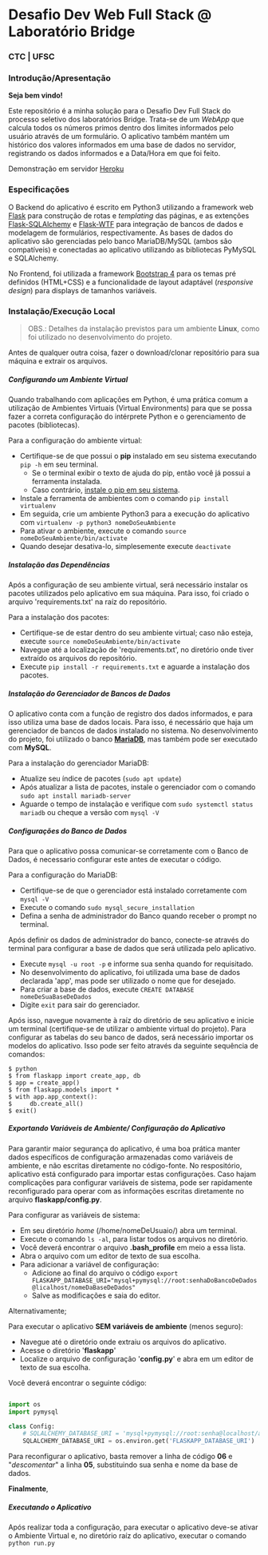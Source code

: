 # Desafio Dev Web Full Stack @ Laboratório Bridge
### CTC | UFSC

### Introdução/Apresentação

**Seja bem vindo!**

Este repositório é a minha solução para o Desafio Dev Full Stack do processo seletivo dos laboratórios Bridge. Trata-se de um *WebApp* que calcula todos os números primos dentro dos limites informados pelo usuário através de um formulário.
O aplicativo também mantém um histórico dos valores informados em uma base de dados no servidor, registrando os dados informados e a Data/Hora em que foi feito.

Demonstração em servidor [Heroku](https://des-fullstack.herokuapp.com/history)

### Especificações

O Backend do aplicativo é escrito em Python3 utilizando a framework web [Flask](https://flask.palletsprojects.com/en/1.1.x/) para construção de rotas e *templating* das páginas, e as extenções [Flask-SQLAlchemy](https://flask-sqlalchemy.palletsprojects.com/en/2.x/) e [Flask-WTF](https://flask-wtf.readthedocs.io/en/stable/) para integração de bancos de dados e modelagem de formulários, respectivamente.
As bases de dados do aplicativo são gerenciadas pelo banco MariaDB/MySQL (ambos são compatíveis) e conectadas ao aplicativo utilizando as bibliotecas PyMySQL e SQLAlchemy.

No Frontend, foi utilizada a framework [Bootstrap 4](https://getbootstrap.com/docs/4.0/getting-started/introduction/) para os temas pré definidos (HTML+CSS) e a funcionalidade de layout adaptável (*responsive design*) para displays de tamanhos variáveis.
 
### Instalação/Execução Local
> OBS.: Detalhes da instalação previstos para um ambiente **Linux**, como foi utilizado no desenvolvimento do projeto.

Antes de qualquer outra coisa, fazer o download/clonar repositório para sua máquina e extrair os arquivos.

##### Configurando um Ambiente Virtual

Quando trabalhando com aplicações em Python, é uma prática comum a utilização de Ambientes Virtuais (Virtual Environments) para que se possa fazer a correta configuração do intérprete Python e o gerenciamento de pacotes (bibliotecas).

Para a configuração do ambiente virtual:
* Certifique-se de que possui o **pip** instalado em seu sistema executando `pip -h` em seu terminal.
  * Se o terminal exibir o texto de ajuda do pip, então você já possui a ferramenta instalada.
  * Caso contrário, [instale o pip em seu sistema](https://pip.pypa.io/en/latest/installing/).
* Instale a ferramenta de ambientes com o comando `pip install virtualenv`
* Em seguida, crie um ambiente Python3 para a execução do aplicativo com `virtualenv -p python3 nomeDoSeuAmbiente`
* Para ativar o ambiente, execute o comando `source nomeDoSeuAmbiente/bin/activate`
* Quando desejar desativa-lo, simplesemente execute `deactivate`

##### Instalação das Dependências

Após a configuração de seu ambiente virtual, será necessário instalar os pacotes utilizados pelo aplicativo em sua máquina. Para isso, foi criado o arquivo 'requirements.txt' na raíz do repositório.

Para a instalação dos pacotes:
* Certifique-se de estar dentro do seu ambiente virtual; caso não esteja, execute `source nomeDoSeuAmbiente/bin/activate`
* Navegue até a localização de 'requirements.txt', no diretório onde tiver extraído os arquivos do repositório.
* Execute `pip install -r requirements.txt` e aguarde a instalação dos pacotes.

##### Instalação do Gerenciador de Bancos de Dados

O aplicativo conta com a função de registro dos dados informados, e para isso utiliza uma base de dados locais. Para isso, é necessário que haja um gerenciador de bancos de dados instalado no sistema. No desenvolvimento do projeto, foi utilizado o banco [**MariaDB**](https://mariadb.org/), mas também pode ser executado com **MySQL**. 

Para a instalação do gerenciador MariaDB:
* Atualize seu índice de pacotes (`sudo apt update`)
* Após atualizar a lista de pacotes, instale o gerenciador com o comando `sudo apt install mariadb-server`
* Aguarde o tempo de instalação e verifique com `sudo systemctl status mariadb` ou cheque a versão com `mysql -V`

##### Configurações do Banco de Dados

Para que o aplicativo possa comunicar-se corretamente com o Banco de Dados, é necessario configurar este antes de executar o código.

Para a configuração do MariaDB:
* Certifique-se de que o gerenciador está instalado corretamente com `mysql -V`
* Execute o comando `sudo mysql_secure_installation`
* Defina a senha de administrador do Banco quando receber o prompt no terminal.

Após definir os dados de administrador do banco, conecte-se através do terminal para configurar a base de dados que será utilizada pelo aplicativo.
* Execute `mysql -u root -p` e informe sua senha quando for requisitado.
* No desenvolvimento do aplicativo, foi utilizada uma base de dados declarada 'app', mas pode ser utilizado o nome que for desejado.
* Para criar a base de dados, execute `CREATE DATABASE nomeDeSuaBaseDeDados`
* Digite `exit` para sair do gerenciador.

Após isso, navegue novamente à raíz do diretório de seu aplicativo e inicie um terminal (certifique-se de utilizar o ambiente virtual do projeto).
Para configurar as tabelas do seu banco de dados, será necessário importar os modelos do aplicativo. Isso pode ser feito através da seguinte sequência de comandos:

```
$ python
$ from flaskapp import create_app, db
$ app = create_app()
$ from flaskapp.models import *
$ with app.app_context():
$     db.create_all()
$ exit()
```

##### Exportando Variáveis de Ambiente/ Configuração do Aplicativo

Para garantir maior segurança do aplicativo, é uma boa prática manter dados específicos de configuração armazenadas como variáveis de ambiente, e não escritas diretamente no código-fonte. No respositório, aplicativo está configurado para importar estas configurações. Caso hajam complicações para configurar variáveis de sistema, pode ser rapidamente reconfigurado para operar com as informações escritas diretamente no arquivo **flaskapp/config.py**.

Para configurar as variáveis de sistema:
* Em seu diretório *home* (/home/nomeDeUsuaio/) abra um terminal.
* Execute o comando `ls -al`, para listar todos os arquivos no diretório.
* Você deverá encontrar o arquivo **.bash_profile** em meio a essa lista.
* Abra o arquivo com um editor de texto de sua escolha.
* Para adicionar a variável de configuração:
  * Adicione ao final do arquivo o código `export FLASKAPP_DATABASE_URI="mysql+pymysql://root:senhaDoBancoDeDados@licalhost/nomeDaBaseDeDados"`
  * Salve as modificações e saia do editor.

Alternativamente;

Para executar o aplicativo **SEM variáveis de ambiente** (menos seguro):
* Navegue até o diretório onde extraiu os arquivos do aplicativo.
* Acesse o diretório '**flaskapp**'
* Localize o arquivo de configuração '**config.py**' e abra em um editor de texto de sua escolha.

Você deverá encontrar o seguinte código:

```python

import os
import pymysql

class Config:
	# SQLALCHEMY_DATABASE_URI = 'mysql+pymysql://root:senha@localhost/app'
	SQLALCHEMY_DATABASE_URI = os.environ.get('FLASKAPP_DATABASE_URI')

```

Para reconfigurar o aplicativo, basta remover a linha de código **06** e "*descomentar*" a linha **05**, substituindo sua senha e nome da base de dados.

**Finalmente**,

##### Executando o Aplicativo

Após realizar toda a configuração, para executar o aplicativo deve-se ativar o Ambiente Virtual e, no diretório raíz do aplicativo, executar o comando `python run.py`

